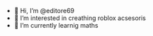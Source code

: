 - 👋 Hi, I’m @editore69
- 👀 I’m interested in creathing roblox acsesoris
- 🌱 I’m currently learnig maths


<!---
editore69/editore69 is a ✨ special ✨ repository because its `README.md` (this file) appears on your GitHub profile.
You can click the Preview link to take a look at your changes.
--->
